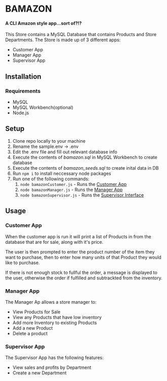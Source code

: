 # BAMAZON
#### A CLI Amazon style app...sort of?!?
This Store contains a MySQL Database that contains Products and Store Departments. The Store is made up of 3 different apps:
* Customer App
* Manager App
* Supervisor App

## Installation
### Requirements
* MySQL
* MySQL Workbench(optional)
* Node.js

## Setup
1. Clone repo locally to your machine
2. Rename the sample.env -> .env
3. Edit the .env file and fill out relevant database info
4. Execute the contents of *bamazon.sql* in MySQL Workbench to create database
5. Execute the contents of *bamazon_seeds.sql* to create inital data in DB
6. Run `npm i` to install neccessary node packages
7. Run one of the following commands:
    1. `node bamazonCustomer.js` - Runs the [Customer App](#cust-app)
    2. `node bamazonManager.js` - Runs the [Manager App](#man-app)
    3. `node bamazonSupervisor.js` - Runs the [Supervisor Interface](#sup-app)
    
## Usage
### <a name="cust-app"></a>Customer App
When the customer app is run it will print a list of Products in from the database that are for sale, along with it's price. 

The user is then prompted to enter the product number of the item they want to purchase, then to enter how many units of that Product they would like to purchase.

If there is not enough stock to fullful the order, a message is displayed to the user, otherwise the order if fulfilled and subtrackted from the inventory.

### <a name="man-app"></a>Manager App
The Manager Ap allows a store manager to:
* View Products for Sale
* View any Products that have low inventory
* Add more Inventory to existing Products
* Add a new Product
* Delete a product

### <a name="sup-app"></a>Supervisor App
The Supervisor App has the following features:
* View sales and profits by Department
* Create a new Department
